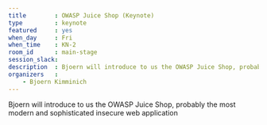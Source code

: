 ```yaml
---
title        : OWASP Juice Shop (Keynote)
type         : keynote
featured     : yes
when_day     : Fri
when_time    : KN-2
room_id      : main-stage
session_slack: 
description  : Bjoern will introduce to us the OWASP Juice Shop, probably the most modern and sophisticated insecure web application
organizers   :
    - Bjoern Kimminich
---
```


Bjoern will introduce to us the OWASP Juice Shop, probably the most modern and sophisticated insecure web application


